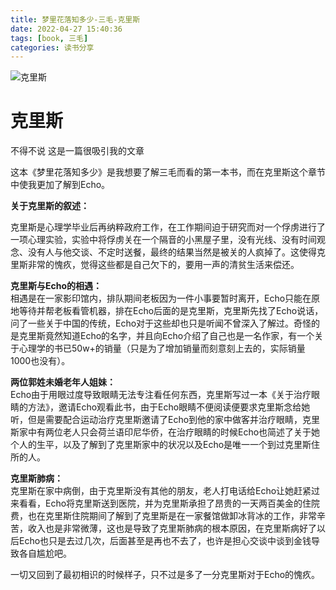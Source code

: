 ```yaml
---
title: 梦里花落知多少-三毛-克里斯
date: 2022-04-27 15:40:36
tags: [book, 三毛]
categories: 读书分享
---
```

![克里斯](https://im1.book.com.tw/image/getImage?i=https://www.books.com.tw/img/CN1/142/93/CN11429310.jpg&v=59779084&w=348&h=348)

克里斯
=====

不得不说 这是一篇很吸引我的文章

这本《梦里花落知多少》是我想要了解三毛而看的第一本书，而在克里斯这个章节中使我更加了解到Echo。

**关于克里斯的叙述：**

克里斯是心理学毕业后再纳粹政府工作，在工作期间迫于研究而对一个俘虏进行了一项心理实验，实验中将俘虏关在一个隔音的小黑屋子里，没有光线、没有时间观念、没有人与他交谈、不定时送餐，最终的结果当然是被关的人疯掉了。这使得克里斯非常的愧疚，觉得这些都是自己欠下的，要用一声的清贫生活来偿还。

**克里斯与Echo的相遇：**  
相遇是在一家影印馆内，排队期间老板因为一件小事要暂时离开，Echo只能在原地等待并帮老板看管机器，排在Echo后面的是克里斯，克里斯先找了Echo说话，问了一些关于中国的传统，Echo对于这些却也只是听闻不曾深入了解过。奇怪的是克里斯竟然知道Echo的名字，并且向Echo介绍了自己也是一名作家，有一个关于心理学的书已50w+的销量（只是为了增加销量而刻意刻上去的，实际销量1000也没有）。

**两位郭姓未婚老年人姐妹：**  
Echo由于用眼过度导致眼睛无法专注看任何东西，克里斯写过一本《关于治疗眼睛的方法》，邀请Echo观看此书，由于Echo眼睛不便阅读便要求克里斯念给她听，但是需要配合运动治疗克里斯邀请了Echo到他的家中做客并治疗眼睛，克里斯家中有两位老人只会荷兰语印尼华侨，在治疗眼睛的时候Echo也简述了关于她个人的生平，以及了解到了克里斯家中的状况以及Echo是唯一一个到过克里斯住所的人。

**克里斯肺病：**  
克里斯在家中病倒，由于克里斯没有其他的朋友，老人打电话给Echo让她赶紧过来看看，Echo将克里斯送到医院，并为克里斯承担了昂贵的一天两百美金的住院费，也在克里斯住院期间了解到了克里斯是在一家餐馆做卸冰背冰的工作，非常辛苦，收入也是非常微薄，这也是导致了克里斯肺病的根本原因，在克里斯病好了以后Echo也只是去过几次，后面甚至是再也不去了，也许是担心交谈中谈到金钱导致各自尴尬吧。

一切又回到了最初相识的时候样子，只不过是多了一分克里斯对于Echo的愧疚。
